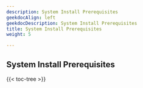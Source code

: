 ```yaml
---
description: System Install Prerequisites
geekdocAlign: left
geekdocDescription: System Install Prerequisites
title: System Install Prerequisites
weight: 5

---
```


## System Install Prerequisites
{{< toc-tree >}}
